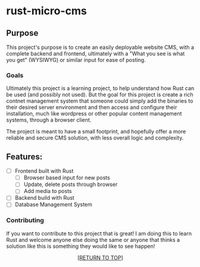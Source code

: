 <a name="readme-top"></a>
# rust-micro-cms

## Purpose

This project's purpose is to create an easily deployable website CMS, with a complete backend and frontend, ultimately with a "What you see is what you get" (WYSIWYG) or similar input for ease of posting.

### Goals

Ultimately this project is a learning project, to help understand how Rust can be used (and possibly not used). But the goal for this project is create a rich contnet management system that someone could simply add the binaries to their desired server environment and then access and configure their installation, much like wordpress or other popular content management systems, through a browser client. 

The project is meant to have a small footprint, and hopefully offer a more reliable and secure CMS solution, with less overall logic and complexity.

## Features:
- [ ] Frontend built with Rust
	- [ ] Browser based input for new posts
	- [ ] Update, delete posts through browser
	- [ ] Add media to posts 
- [ ] Backend build with Rust
- [ ] Database Management System

### Contributing

If you want to contribute to this project that is great! I am doing this to learn Rust and welcome anyone else doing the same or anyone that thinks a solution like this is something they would like to see happen!


<p align="center">[<a href="#readme-top">RETURN TO TOP</a>]</p>